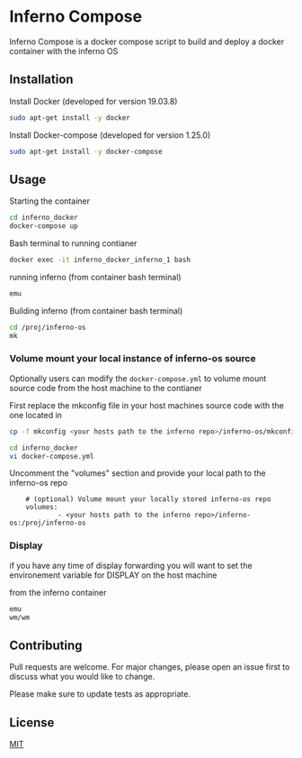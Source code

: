 # Inferno Compose

Inferno Compose is a docker compose script to build and deploy a docker container with the inferno OS

## Installation

Install Docker (developed for version 19.03.8)

```bash
sudo apt-get install -y docker
```
Install Docker-compose (developed for version 1.25.0)

```bash
sudo apt-get install -y docker-compose
```
## Usage

Starting the container

```bash
cd inferno_docker
docker-compose up
```

Bash terminal to running contianer

```bash
docker exec -it inferno_docker_inferno_1 bash
```

running inferno (from container bash terminal)
```bash
emu
```
Building inferno (from container bash terminal)

```bash
cd /proj/inferno-os
mk
```

### Volume mount your local instance of inferno-os source
Optionally users can modify the `docker-compose.yml` to volume mount source code from the host machine to the contianer

First replace the mkconfig file in your host machines source code with the one located in 

```bash
cp -f mkconfig <your hosts path to the inferno repo>/inferno-os/mkconfig
```

```bash
cd inferno_docker
vi docker-compose.yml
```

Uncomment the "volumes" section and provide your local path to the inferno-os repo

```
    # (optional) Volume mount your locally stored inferno-os repo
    volumes:
            - <your hosts path to the inferno repo>/inferno-os:/proj/inferno-os

```

### Display

if you have any time of display forwarding you will want to set the environement variable for DISPLAY on the host machine 

from the inferno container

``` bash
emu
wm/wm
```



## Contributing
Pull requests are welcome. For major changes, please open an issue first to discuss what you would like to change.

Please make sure to update tests as appropriate.

## License
[MIT](https://choosealicense.com/licenses/mit/)
